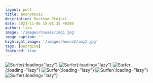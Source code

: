 ```yaml
---
layout: post
title: anonymous2
description: Markham Project
date: 2021-11-06 15:01:35 +0300
author: lisa
image: '/images/house2/img1.jpg'
image_caption: ''
highlight_image: '/images/house2/img2.jpg'
tags: [Georgina]
featured: true
---
```

![Surfer]({{site.baseurl}}/images/house2/img3.jpg){:loading="lazy"}
![Surfer]({{site.baseurl}}/images/house2/img4.jpg){:loading="lazy"}
![Surfer]({{site.baseurl}}/images/house2/img5.jpg){:loading="lazy"}
![Surfer]({{site.baseurl}}/images/house2/img6.jpg){:loading="lazy"}
![Surfer]({{site.baseurl}}/images/house2/img7.jpg){:loading="lazy"}
![Surfer]({{site.baseurl}}/images/house2/img8.jpg){:loading="lazy"}
<!-- ![Surfer]({{site.baseurl}}/images/house2/img9.jpg){:loading="lazy"}
![Surfer]({{site.baseurl}}/images/house2/img10.jpg){:loading="lazy"}
![Surfer]({{site.baseurl}}/images/house2/img11.jpg){:loading="lazy"} -->